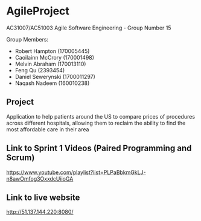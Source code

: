 # AgileProject

AC31007/AC51003 Agile Software Engineering - Group Number 15

Group Members:

* Robert Hampton (170005445)
* Caoilainn McCrory (170001498)
* Melvin Abraham (170013110)
* Feng Qu (2393454)
* Daniel Sewerynski (1700011297)
* Naqash Nadeem (160010238)

## Project
Application to help patients around the US to compare prices of
procedures across different hospitals, allowing them to reclaim the ability to find the most
affordable care in their area

## Link to Sprint 1 Videos (Paired Programming and Scrum)
https://www.youtube.com/playlist?list=PLPaBbkmGkLJ-n8awOmfog3OxxdcUiioGA

## Link to live website
http://51.137.144.220:8080/
